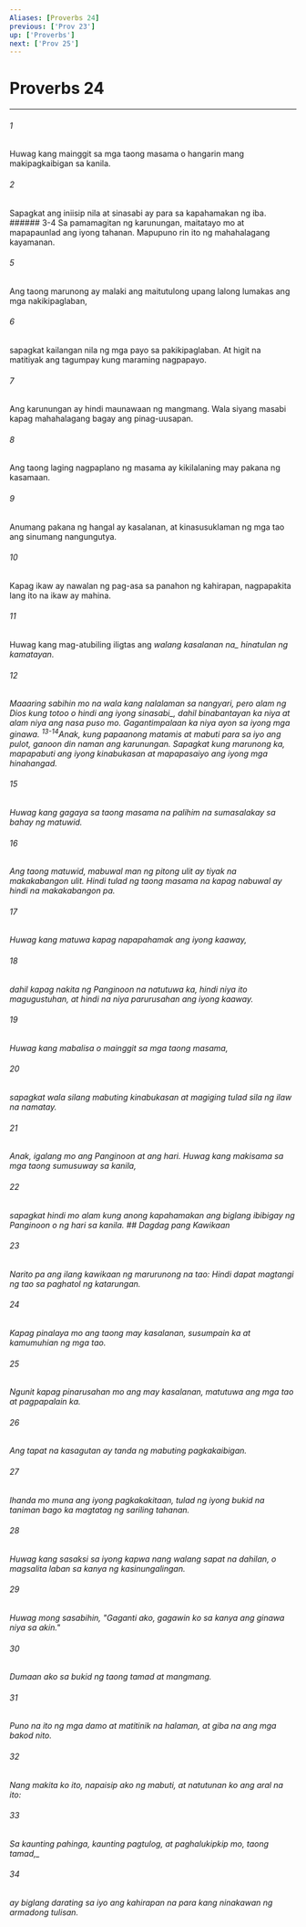 ```yaml
---
Aliases: [Proverbs 24]
previous: ['Prov 23']
up: ['Proverbs']
next: ['Prov 25']
---
```

# Proverbs 24

***






















###### 1 










Huwag kang mainggit sa mga taong masama o hangarin mang makipagkaibigan sa kanila. 





















###### 2 










Sapagkat ang iniisip nila at sinasabi ay para sa kapahamakan ng iba. ###### 3-4 Sa pamamagitan ng karunungan, maitatayo mo at mapapaunlad ang iyong tahanan. Mapupuno rin ito ng mahahalagang kayamanan. 





















###### 5 










Ang taong marunong ay malaki ang maitutulong upang lalong lumakas ang mga nakikipaglaban, 





















###### 6 










sapagkat kailangan nila ng mga payo sa pakikipaglaban. At higit na matitiyak ang tagumpay kung maraming nagpapayo. 





















###### 7 










Ang karunungan ay hindi maunawaan ng mangmang. Wala siyang masabi kapag mahahalagang bagay ang pinag-uusapan. 





















###### 8 










Ang taong laging nagpaplano ng masama ay kikilalaning may pakana ng kasamaan. 





















###### 9 










Anumang pakana ng hangal ay kasalanan, at kinasusuklaman ng mga tao ang sinumang nangungutya. 





















###### 10 










Kapag ikaw ay nawalan ng pag-asa sa panahon ng kahirapan, nagpapakita lang ito na ikaw ay mahina. 





















###### 11 










Huwag kang mag-atubiling iligtas ang <i class="trans-change">walang kasalanan na_ hinatulan ng kamatayan. 





















###### 12 










Maaaring sabihin mo na wala kang nalalaman sa nangyari, pero alam ng Dios <i class="trans-change">kung totoo o hindi ang iyong sinasabi_, dahil binabantayan ka niya at alam niya ang nasa puso mo. Gagantimpalaan ka niya ayon sa iyong mga ginawa. <sup class="versenum">13-14</sup>Anak, kung papaanong matamis at mabuti para sa iyo ang pulot, ganoon din naman ang karunungan. Sapagkat kung marunong ka, mapapabuti ang iyong kinabukasan at mapapasaiyo ang iyong mga hinahangad. 





















###### 15 










Huwag kang gagaya sa taong masama na palihim na sumasalakay sa bahay ng matuwid. 





















###### 16 










Ang taong matuwid, mabuwal man ng pitong ulit ay tiyak na makakabangon ulit. Hindi tulad ng taong masama na kapag nabuwal ay hindi na makakabangon pa. 





















###### 17 










Huwag kang matuwa kapag napapahamak ang iyong kaaway, 





















###### 18 










dahil kapag nakita ng Panginoon na natutuwa ka, hindi niya ito magugustuhan, at hindi na niya parurusahan ang iyong kaaway. 





















###### 19 










Huwag kang mabalisa o mainggit sa mga taong masama, 





















###### 20 










sapagkat wala silang mabuting kinabukasan at magiging tulad sila ng ilaw na namatay. 





















###### 21 










Anak, igalang mo ang Panginoon at ang hari. Huwag kang makisama sa mga taong sumusuway sa kanila, 





















###### 22 










sapagkat hindi mo alam kung anong kapahamakan ang biglang ibibigay ng Panginoon o ng hari sa kanila. ## Dagdag pang Kawikaan 





















###### 23 










Narito pa ang ilang kawikaan ng marurunong na tao: Hindi dapat magtangi ng tao sa paghatol ng katarungan. 





















###### 24 










Kapag pinalaya mo ang taong may kasalanan, susumpain ka at kamumuhian ng mga tao. 





















###### 25 










Ngunit kapag pinarusahan mo ang may kasalanan, matutuwa ang mga tao at pagpapalain ka. 





















###### 26 










Ang tapat na kasagutan ay tanda ng mabuting pagkakaibigan. 





















###### 27 










Ihanda mo muna ang iyong pagkakakitaan, tulad ng iyong bukid na taniman bago ka magtatag ng sariling tahanan. 





















###### 28 










Huwag kang sasaksi sa iyong kapwa nang walang sapat na dahilan, o magsalita laban sa kanya ng kasinungalingan. 





















###### 29 










Huwag mong sasabihin, "Gaganti ako, gagawin ko sa kanya ang ginawa niya sa akin." 





















###### 30 










Dumaan ako sa bukid ng taong tamad at mangmang. 





















###### 31 










Puno na ito ng mga damo at matitinik na halaman, at giba na ang mga bakod nito. 





















###### 32 










Nang makita ko ito, napaisip ako ng mabuti, at natutunan ko ang aral na ito: 





















###### 33 










Sa kaunting pahinga, kaunting pagtulog, at paghalukipkip mo, <i class="trans-change">taong tamad,_ 





















###### 34 










ay biglang darating sa iyo ang kahirapan na para kang ninakawan ng armadong tulisan.
